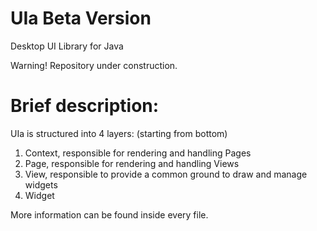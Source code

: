 # UIa Beta Version
Desktop UI Library for Java

Warning!
Repository under construction.

# Brief description:

UIa is structured into 4 layers: (starting from bottom)

1) Context, responsible for rendering and handling Pages
2) Page,    responsible for rendering and handling Views
3) View,    responsible to provide a common ground to draw and manage widgets
4) Widget

More information can be found inside every file.
